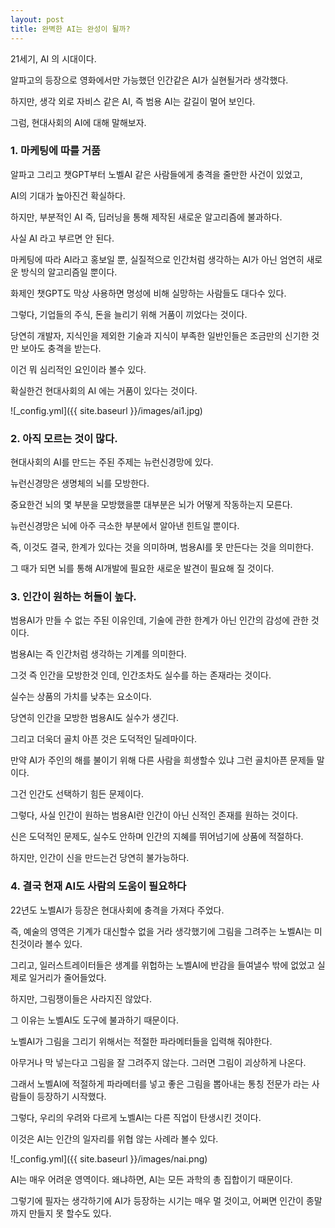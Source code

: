 ```yaml
---
layout: post
title: 완벽한 AI는 완성이 될까?
---
```


21세기, AI 의 시대이다.

알파고의 등장으로 영화에서만 가능했던 인간같은 AI가 실현될거라 생각했다.

하지만, 생각 외로 자비스 같은 AI, 즉 범용 AI는 갈길이 멀어 보인다.

그럼, 현대사회의 AI에 대해 말해보자.


<h3>1. 마케팅에 따를 거품</h3>

알파고 그리고 챗GPT부터 노벨AI 같은 사람들에게 충격을 줄만한 사건이 있었고,

AI의 기대가 높아진건 확실하다.

하지만, 부분적인 AI 즉, 딥러닝을 통해 제작된 새로운 알고리즘에 불과하다.

사실 AI 라고 부르면 안 된다.

마케팅에 따라 AI라고 홍보일 뿐, 실질적으로 인간처럼 생각하는 AI가 아닌 엄연히 새로운 방식의 알고리즘일 뿐이다.

화제인 챗GPT도 막상 사용하면 명성에 비해 실망하는 사람들도 대다수 있다.

그렇다, 기업들의 주식, 돈을 늘리기 위해 거품이 끼었다는 것이다.

당연히 개발자, 지식인을 제외한 기술과 지식이 부족한 일반인들은 조금만의 신기한 것만 보아도 충격을 받는다.

이건 뭐 심리적인 요인이라 볼수 있다.

확실한건 현대사회의 AI 에는 거품이 있다는 것이다. 


![_config.yml]({{ site.baseurl }}/images/ai1.jpg)




<h3>2. 아직 모르는 것이 많다.</h3>

현대사회의 AI를 만드는 주된 주제는 뉴런신경망에 있다.

뉴런신경망은 생명체의 뇌를 모방한다.

중요한건 뇌의 몇 부분을 모방했을뿐 대부분은 뇌가 어떻게 작동하는지 모른다.

뉴런신경망은 뇌에 아주 극소한 부분에서 알아낸 힌트일 뿐이다.

즉, 이것도 결국, 한계가 있다는 것을 의미하며, 범용AI를 못 만든다는 것을 의미한다.

그 때가 되면 뇌를 통해 AI개발에 필요한 새로운 발견이 필요해 질 것이다.





<h3>3. 인간이 원하는 허들이 높다.</h3>

범용AI가 만들 수 없는 주된 이유인데, 기술에 관한 한계가 아닌 인간의 감성에 관한 것이다.

범용AI는 즉 인간처럼 생각하는 기계를 의미한다.

그것 즉 인간을 모방한것 인데, 인간조차도 실수를 하는 존재라는 것이다.

실수는 상품의 가치를 낮추는 요소이다.

당연히 인간을 모방한 범용AI도 실수가 생긴다.

그리고 더욱더 골치 아픈 것은 도덕적인 딜레마이다.

만약 AI가 주인의 해를 불이기 위해 다른 사람을 희생할수 있냐 그런 골치아픈 문제들 말이다.

그건 인간도 선택하기 힘든 문제이다.

그렇다, 사실 인간이 원하는 범용AI란 인간이 아닌 신적인 존재를 원하는 것이다.

신은 도덕적인 문제도, 실수도 안하며 인간의 지혜를 뛰어넘기에 상품에 적절하다.  

하지만, 인간이 신을 만드는건 당연히 불가능하다.  





<h3>4. 결국 현재 AI도 사람의 도움이 필요하다</h3>

22년도 노벨AI가 등장은 현대사회에 충격을 가져다 주었다.

즉, 예술의 영역은 기계가 대신할수 없을 거라 생각했기에 그림을 그려주는 노벨AI는 미친것이라 볼수 있다.

그리고, 일러스트레이터들은 생계를 위헙하는 노벨AI에 반감을 들여낼수 밖에 없었고 실제로 일거리가 줄어들었다.

하지만, 그림쟁이들은 사라지진 않았다.

그 이유는 노벨AI도 도구에 불과하기 때문이다.

노벨AI가 그림을 그리기 위해서는 적절한 파라메터들을 입력해 줘야한다.

아무거나 막 넣는다고 그림을 잘 그려주지 않는다. 그러면 그림이 괴상하게 나온다.

그래서 노벨AI에 적절하게 파라메터를 넣고 좋은 그림을 뽑아내는 통칭 전문가 라는 사람들이 등장하기 시작했다.

그렇다, 우리의 우려와 다르게 노벨AI는 다른 직업이 탄생시킨 것이다.

이것은 AI는 인간의 일자리를 위협 않는 사례라 볼수 있다. 



![_config.yml]({{ site.baseurl }}/images/nai.png)


AI는 매우 어려운 영역이다. 왜냐하면, AI는 모든 과학의 총 집합이기 때문이다.

그렇기에 필자는 생각하기에 AI가 등장하는 시기는 매우 멀 것이고, 어쩌면 인간이 종말까지 만들지 못 할수도 있다.
